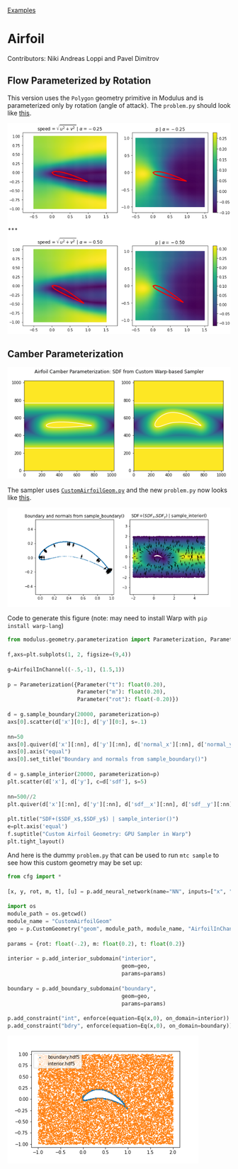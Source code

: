 [Examples](../index.md)

# Airfoil
Contributors: Niki Andreas Loppi and Pavel Dimitrov

## Flow Parameterized by Rotation

This version uses the `Polygon` geometry primitive in Modulus and is parameterized only by rotation (angle of attack). The `problem.py` should look like [this](airfoil_rot_only_problem.py).

![](airfoil-rot-speed-p-01.png)

## Camber Parameterization

![](camber-params-warp-sdf.png)

The sampler uses [`CustomAirfoilGeom.py`](CustomAirfoilGeom.py) and the new `problem.py` now looks like [this](airfoil-custom-geom-problem.py).

![](airfoil-custom-geom-bdry.png)

Code to generate this figure (note: may need to install Warp with `pip install warp-lang`)

```python
from modulus.geometry.parameterization import Parameterization, Parameter

f,axs=plt.subplots(1, 2, figsize=(9,4))

g=AirfoilInChannel((-.5,-1), (1.5,1))

p = Parameterization({Parameter("t"): float(0.20), 
                      Parameter("m"): float(0.20),
                      Parameter("rot"): float(-0.20)})

d = g.sample_boundary(20000, parameterization=p)
axs[0].scatter(d['x'][0:], d['y'][0:], s=.1)

nn=50
axs[0].quiver(d['x'][:nn], d['y'][:nn], d['normal_x'][:nn], d['normal_y'][:nn])
axs[0].axis("equal")
axs[0].set_title("Boundary and normals from sample_boundary()")

d = g.sample_interior(20000, parameterization=p)
plt.scatter(d['x'], d['y'], c=d['sdf'], s=5)

nn=500//2
plt.quiver(d['x'][:nn], d['y'][:nn], d['sdf__x'][:nn], d['sdf__y'][:nn])

plt.title("SDF+($SDF_x$,$SDF_y$) | sample_interior()")
e=plt.axis('equal')
f.suptitle("Custom Airfoil Geometry: GPU Sampler in Warp")
plt.tight_layout()
```

And here is the dummy `problem.py` that can be used to run `mtc sample` to see how this custom geometry may be set up:

```python
from cfg import *

[x, y, rot, m, t], [u] = p.add_neural_network(name="NN", inputs=["x", "y", "rot", "m", "t"], outputs=["u"])

import os
module_path = os.getcwd()
module_name = "CustomAirfoilGeom"
geo = p.CustomGeometry("geom", module_path, module_name, "AirfoilInChannel", (-1,-1), (2,1))

params = {rot: float(-.2), m: float(0.2), t: float(0.2)}

interior = p.add_interior_subdomain("interior",
                                    geom=geo,
                                    params=params)

boundary = p.add_boundary_subdomain("boundary",
                                    geom=geo,
                                    params=params)
    
p.add_constraint("int", enforce(equation=Eq(x,0), on_domain=interior))
p.add_constraint("bdry", enforce(equation=Eq(x,0), on_domain=boundary))
```

![](airfoil-sampled.png)